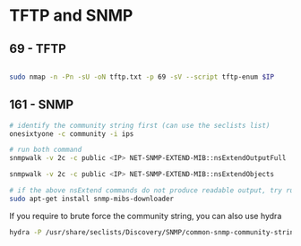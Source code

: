 #  TFTP and SNMP


## 69 - TFTP
```bash

sudo nmap -n -Pn -sU -oN tftp.txt -p 69 -sV --script tftp-enum $IP

```

## 161 - SNMP

```bash
# identify the community string first (can use the seclists list)
onesixtyone -c community -i ips

# run both command
snmpwalk -v 2c -c public <IP> NET-SNMP-EXTEND-MIB::nsExtendOutputFull

snmpwalk -v 2c -c public <IP> NET-SNMP-EXTEND-MIB::nsExtendObjects

# if the above nsExtend commands do not produce readable output, try running
sudo apt-get install snmp-mibs-downloader
```

If you require to brute force the community string, you can also use hydra

```bash
hydra -P /usr/share/seclists/Discovery/SNMP/common-snmp-community-strings.txt <ip> snmp
```